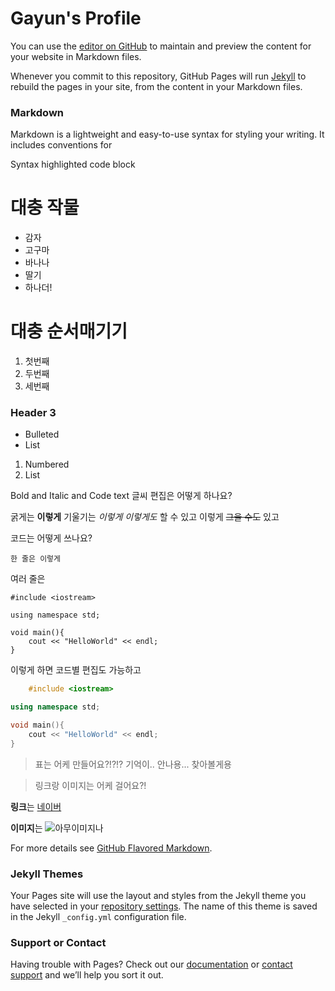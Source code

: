 # Gayun's Profile

You can use the [editor on GitHub](https://github.com/gayun2da/gayun2da.github.io/edit/main/README.md) to maintain and preview the content for your website in Markdown files.

Whenever you commit to this repository, GitHub Pages will run [Jekyll](https://jekyllrb.com/) to rebuild the pages in your site, from the content in your Markdown files.

### Markdown

Markdown is a lightweight and easy-to-use syntax for styling your writing. It includes conventions for

Syntax highlighted code block


# 대충 작물

- 감자
- 고구마
- 바나나
- 딸기
- 하나더!

# 대충 순서매기기

1. 첫번째
2. 두번째
3. 세번째

### Header 3

- Bulleted
- List

1. Numbered
2. List

Bold and Italic and Code text
글씨 편집은 어떻게 하나요?

굵게는 **이렇게**
기울기는 _이렇게_
*이렇게도* 할 수 있고
이렇게 ~~그을 수도~~ 있고

코드는 어떻게 쓰나요?

`한 줄은 이렇게`

여러 줄은 

```
#include <iostream>

using namespace std;

void main(){
    cout << "HelloWorld" << endl;
}
```

이렇게 하면 코드별 편집도 가능하고
```cpp
    #include <iostream>

using namespace std;

void main(){
    cout << "HelloWorld" << endl;
}
```


> 표는 어케 만들어요?!?!?
기억이.. 안나용... 찾아볼게용

> 링크랑 이미지는 어케 걸어요?!

**링크**는
[네이버](https://www.naver.com/)

**이미지**는
![아무이미지나](https://user-images.githubusercontent.com/64322691/119262369-ea874200-bc15-11eb-9706-24674f706f80.png)


For more details see [GitHub Flavored Markdown](https://guides.github.com/features/mastering-markdown/).

### Jekyll Themes

Your Pages site will use the layout and styles from the Jekyll theme you have selected in your [repository settings](https://github.com/gayun2da/gayun2da.github.io/settings/pages). The name of this theme is saved in the Jekyll `_config.yml` configuration file.

### Support or Contact

Having trouble with Pages? Check out our [documentation](https://docs.github.com/categories/github-pages-basics/) or [contact support](https://support.github.com/contact) and we’ll help you sort it out.

